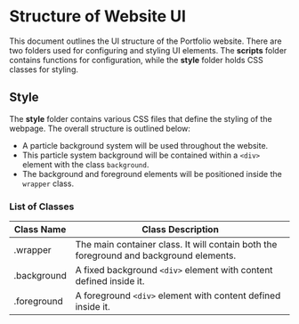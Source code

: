# Structure of Website UI

This document outlines the UI structure of the Portfolio website. There are two folders used for configuring and styling UI elements. The **scripts** folder contains functions for configuration, while the **style** folder holds CSS classes for styling.

## Style

The **style** folder contains various CSS files that define the styling of the webpage. The overall structure is outlined below:

- A particle background system will be used throughout the website. 
- This particle system background will be contained within a `<div>` element with the class `background`.
- The background and foreground elements will be positioned inside the `wrapper` class.

### List of Classes

| Class Name   | Class Description |
|--------------|-------------------|
| .wrapper     | The main container class. It will contain both the foreground and background elements. |
| .background  | A fixed background `<div>` element with content defined inside it. |
| .foreground  | A foreground `<div>` element with content defined inside it. |
